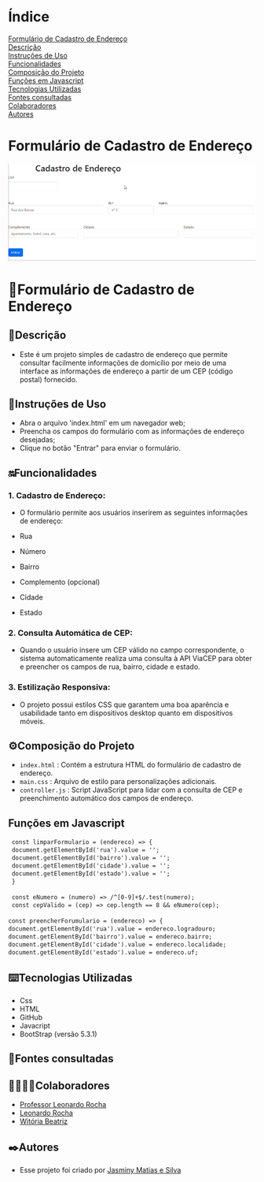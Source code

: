 # Índice 

[Formulário de Cadastro de Endereço]()  
[Descrição](#descri%C3%A7%C3%A3o)  
[Instruções de Uso](#instru%C3%A7%C3%B5es-de-uso)  
[Funcionalidades](#funcionalidades)    
[Composição do Projeto](#%EF%B8%8Fcomposi%C3%A7%C3%A3o-do-projeto)   
[Funções em Javascript](#fun%C3%A7%C3%B5es-em-javascript)  
[Tecnologias Utilizadas](#tecnologias-utilizadas)  
[Fontes consultadas](#fontes-consultadas)  
[Colaboradores](#colaboradores)  
[Autores](#autores)  

# Formulário de Cadastro de Endereço

<img src="imgs/entrar.gif">

# 📌Formulário de Cadastro de Endereço

 ## 📝Descrição

 * Este é um projeto simples de cadastro de endereço que permite consultar facilmente informações de domicílio por meio de uma interface as informações de endereço a partir de um CEP (código postal) fornecido.

 ## 👾Instruções de Uso

 * Abra o arquivo 'index.html' em um navegador web;
 * Preencha os campos do formulário com as informações de endereço desejadas;
 * Clique no botão "Entrar" para enviar o formulário.

 ## 🔛Funcionalidades  

  ### 1. Cadastro de Endereço:  
  * O formulário permite aos usuários inserirem as seguintes informações de endereço:  
   
  * Rua    
  * Número  
  * Bairro  
  * Complemento (opcional)  
  * Cidade  
  * Estado  

  ### 2. Consulta Automática de CEP:  

  * Quando o usuário insere um CEP válido no campo correspondente, o sistema automaticamente realiza uma consulta à API ViaCEP para obter e preencher os campos de rua, bairro, cidade e estado.  

  ### 3. Estilização Responsiva:  

  * O projeto possui estilos CSS que garantem uma boa aparência e usabilidade tanto em dispositivos desktop quanto em dispositivos móveis.  

 ## ⚙️Composição do Projeto  

 * `index.html` : Contém a estrutura HTML do formulário de cadastro de endereço.  
 * `main.css` : Arquivo de estilo para personalizações adicionais.  
 * `controller.js` : Script JavaScript para lidar com a consulta de CEP e preenchimento automático dos campos de endereço.  

## Funções em Javascript

     const limparFormulario = (endereco) => {
     document.getElementById('rua').value = '';
     document.getElementById('bairro').value = '';
     document.getElementById('cidade').value = '';
     document.getElementById('estado').value = '';
     }  

     const eNumero = (numero) => /^[0-9]+$/.test(numero); 
     const cepValido = (cep) => cep.length == 8 && eNumero(cep);

    const preencherForumulario = (endereco) => {
    document.getElementById('rua').value = endereco.logradouro;
    document.getElementById('bairro').value = endereco.bairro;
    document.getElementById('cidade').value = endereco.localidade;
    document.getElementById('estado').value = endereco.uf;

 ## ⌨️Tecnologias Utilizadas

 * Css  
 * HTML  
 * GitHub  
 * Javacript  
 * BootStrap (versão 5.3.1)  

 ## 📑Fontes consultadas

 ## 🤝🏻🤝🏻Colaboradores

 * [Professor Leonardo Rocha](https://github.com/LeonardoRochaMarista)
 * [Leonardo Rocha](https://github.com/LeonardoRochaMarista)
 * [Witória Beatriz](https://github.com/Witoriabeatriz)

 ## ✒️Autores
 * Esse projeto foi criado por [Jasminy Matias e Silva](https://github.com/jamybr)

